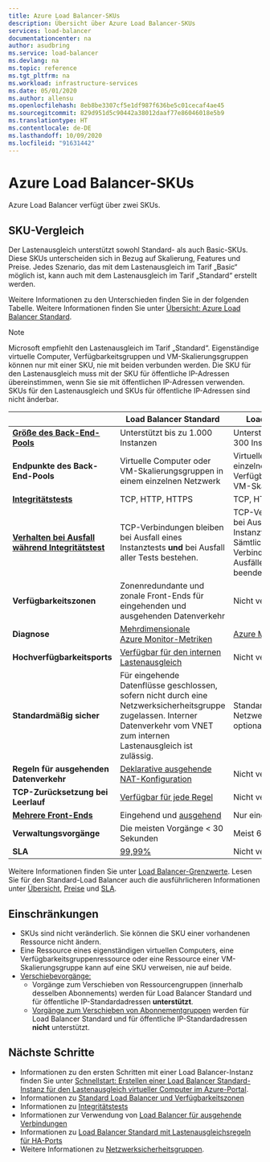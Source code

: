 ```yaml
---
title: Azure Load Balancer-SKUs
description: Übersicht über Azure Load Balancer-SKUs
services: load-balancer
documentationcenter: na
author: asudbring
ms.service: load-balancer
ms.devlang: na
ms.topic: reference
ms.tgt_pltfrm: na
ms.workload: infrastructure-services
ms.date: 05/01/2020
ms.author: allensu
ms.openlocfilehash: 8eb8be3307cf5e1df987f636be5c01cecaf4ae45
ms.sourcegitcommit: 829d951d5c90442a38012daaf77e86046018e5b9
ms.translationtype: HT
ms.contentlocale: de-DE
ms.lasthandoff: 10/09/2020
ms.locfileid: "91631442"
---
```

# <a name="azure-load-balancer-skus"></a>Azure Load Balancer-SKUs

Azure Load Balancer verfügt über zwei SKUs.

## <a name="sku-comparison"></a><a name="skus"></a> SKU-Vergleich

Der Lastenausgleich unterstützt sowohl Standard- als auch Basic-SKUs. Diese SKUs unterscheiden sich in Bezug auf Skalierung, Features und Preise. Jedes Szenario, das mit dem Lastenausgleich im Tarif „Basic“ möglich ist, kann auch mit dem Lastenausgleich im Tarif „Standard“ erstellt werden.

Weitere Informationen zu den Unterschieden finden Sie in der folgenden Tabelle. Weitere Informationen finden Sie unter [Übersicht: Azure Load Balancer Standard](load-balancer-standard-overview.md).

>[!NOTE]
> Microsoft empfiehlt den Lastenausgleich im Tarif „Standard“.
Eigenständige virtuelle Computer, Verfügbarkeitsgruppen und VM-Skalierungsgruppen können nur mit einer SKU, nie mit beiden verbunden werden. Die SKU für den Lastenausgleich muss mit der SKU für öffentliche IP-Adressen übereinstimmen, wenn Sie sie mit öffentlichen IP-Adressen verwenden. SKUs für den Lastenausgleich und SKUs für öffentliche IP-Adressen sind nicht änderbar.

| | Load Balancer Standard | Load Balancer Basic |
| --- | --- | --- |
| **[Größe des Back-End-Pools](https://docs.microsoft.com/azure/azure-resource-manager/management/azure-subscription-service-limits#load-balancer)** | Unterstützt bis zu 1.000 Instanzen | Unterstützt bis zu 300 Instanzen |
| **Endpunkte des Back-End-Pools** | Virtuelle Computer oder VM-Skalierungsgruppen in einem einzelnen Netzwerk | Virtuelle Computer in einer einzelnen Verfügbarkeitsgruppe oder VM-Skalierungsgruppe |
| **[Integritätstests](./load-balancer-custom-probe-overview.md#types)** | TCP, HTTP, HTTPS | TCP, HTTP |
| **[Verhalten bei Ausfall während Integritätstest](./load-balancer-custom-probe-overview.md#probedown)** | TCP-Verbindungen bleiben bei Ausfall eines Instanztests __und__ bei Ausfall aller Tests bestehen. | TCP-Verbindungen bleiben bei Ausfall eines Instanztests bestehen. Sämtliche TCP-Verbindungen werden bei Ausfällen aller Tests beendet. |
| **Verfügbarkeitszonen** | Zonenredundante und zonale Front-Ends für eingehenden und ausgehenden Datenverkehr | Nicht verfügbar |
| **Diagnose** | [Mehrdimensionale Azure Monitor-Metriken](./load-balancer-standard-diagnostics.md) | [Azure Monitor-Protokolle](./load-balancer-monitor-log.md) |
| **Hochverfügbarkeitsports** | [Verfügbar für den internen Lastenausgleich](./load-balancer-ha-ports-overview.md) | Nicht verfügbar |
| **Standardmäßig sicher** | Für eingehende Datenflüsse geschlossen, sofern nicht durch eine Netzwerksicherheitsgruppe zugelassen. Interner Datenverkehr vom VNET zum internen Lastenausgleich ist zulässig. | Standardmäßig geöffnet. Netzwerksicherheitsgruppe optional. |
| **Regeln für ausgehenden Datenverkehr** | [Deklarative ausgehende NAT-Konfiguration](./load-balancer-outbound-rules-overview.md) | Nicht verfügbar |
| **TCP-Zurücksetzung bei Leerlauf** | [Verfügbar für jede Regel](./load-balancer-tcp-reset.md) | Nicht verfügbar |
| **[Mehrere Front-Ends](./load-balancer-multivip-overview.md)** | Eingehend und [ausgehend](./load-balancer-outbound-connections.md) | Nur eingehend |
| **Verwaltungsvorgänge** | Die meisten Vorgänge < 30 Sekunden | Meist 60 bis 90+ Sekunden |
| **SLA** | [99,99%](https://azure.microsoft.com/support/legal/sla/load-balancer/v1_0/) | Nicht verfügbar | 

Weitere Informationen finden Sie unter [Load Balancer-Grenzwerte](https://docs.microsoft.com/azure/azure-resource-manager/management/azure-subscription-service-limits#load-balancer). Lesen Sie für den Standard-Load Balancer auch die ausführlicheren Informationen unter [Übersicht](load-balancer-standard-overview.md), [Preise](https://aka.ms/lbpricing) und [SLA](https://aka.ms/lbsla).

## <a name="limitations"></a>Einschränkungen

- SKUs sind nicht veränderlich. Sie können die SKU einer vorhandenen Ressource nicht ändern.
- Eine Ressource eines eigenständigen virtuellen Computers, eine Verfügbarkeitsgruppenressource oder eine Ressource einer VM-Skalierungsgruppe kann auf eine SKU verweisen, nie auf beide.
- [Verschiebevorgänge:](../azure-resource-manager/management/move-resource-group-and-subscription.md)
  - Vorgänge zum Verschieben von Ressourcengruppen (innerhalb desselben Abonnements) werden für Load Balancer Standard und für öffentliche IP-Standardadressen **unterstützt**. 
  - [Vorgänge zum Verschieben von Abonnementgruppen](../azure-resource-manager/management/move-support-resources.md) werden für Load Balancer Standard und für öffentliche IP-Standardadressen **nicht** unterstützt.

## <a name="next-steps"></a>Nächste Schritte

- Informationen zu den ersten Schritten mit einer Load Balancer-Instanz finden Sie unter [Schnellstart: Erstellen einer Load Balancer Standard-Instanz für den Lastenausgleich virtueller Computer im Azure-Portal](quickstart-load-balancer-standard-public-portal.md).
- Informationen zu [Standard Load Balancer und Verfügbarkeitszonen](load-balancer-standard-availability-zones.md)
- Informationen zu [Integritätstests](load-balancer-custom-probe-overview.md)
- Informationen zur Verwendung von [Load Balancer für ausgehende Verbindungen](load-balancer-outbound-connections.md)
- Informationen zu [Load Balancer Standard mit Lastenausgleichsregeln für HA-Ports](load-balancer-ha-ports-overview.md)
- Weitere Informationen zu [Netzwerksicherheitsgruppen](../virtual-network/security-overview.md).
